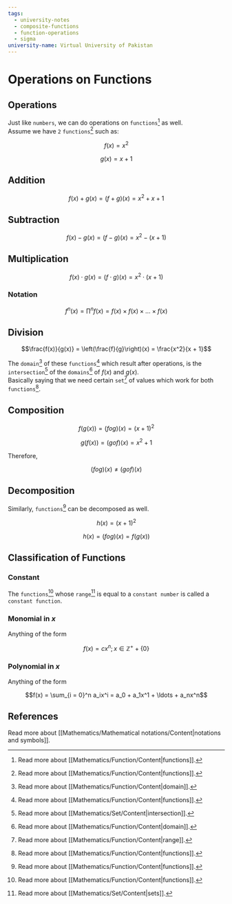 ```yaml
---
tags:
  - university-notes
  - composite-functions
  - function-operations
  - sigma
university-name: Virtual University of Pakistan
---
```


# Operations on Functions
## Operations
Just like `numbers`, we can do operations on `functions`[^1] as well.  
Assume we have `2` `functions`[^1] such as:  

$$f(x) = x^2$$

$$g(x) = x + 1$$

## Addition

$$f(x) + g(x) = (f + g)(x) = x^2 + x + 1$$

## Subtraction

$$f(x) - g(x) = (f - g)(x) = x^2 - (x + 1)$$

## Multiplication

$$f(x) \cdot g(x) = (f \cdot g)(x) = x^2 \cdot (x + 1)$$

### Notation

$$f^n(x) = \prod^n f(x) = f(x) \times f(x) \times \ldots \times f(x)$$

## Division

$$\frac{f(x)}{g(x)} = \left(\frac{f}{g}\right)(x) = \frac{x^2}{x + 1}$$

The `domain`[^2] of these `functions`[^1] which result after operations, is the `intersection`[^3] of the `domains`[^2] of $f(x)$ and $g(x)$.  
Basically saying that we need certain `set`[^4] of values which work for both `functions`[^1].

## Composition

$$f(g(x)) = (fog)(x) = (x+1)^2$$

$$g(f(x)) = (gof)(x) = x^2 + 1$$

Therefore,  

$$(fog)(x) \ne (gof)(x)$$

## Decomposition
Similarly, `functions`[^1] can be decomposed as well.  

$$h(x) = (x+1)^2$$

$$h(x) = (fog)(x) = f(g(x))$$

## Classification of Functions
### Constant
The `functions`[^1] whose `range`[^5] is equal to a `constant number` is called a `constant function`.

### Monomial in $x$
Anything of the form  

$$f(x) = cx^n ; x \in \mathbb{Z}^+ + \{0\}$$

### Polynomial in $x$
Anything of the form  

$$f(x) = \sum_{i = 0}^n a_ix^i = a_0 + a_1x^1 + \ldots + a_nx^n$$

## References
Read more about [[Mathematics/Mathematical notations/Content|notations and symbols]].

[^1]: Read more about [[Mathematics/Function/Content|functions]].
[^2]: Read more about [[Mathematics/Function/Content|domain]].
[^3]: Read more about [[Mathematics/Set/Content|intersection]].
[^4]: Read more about [[Mathematics/Function/Content|range]].
[^5]: Read more about [[Mathematics/Set/Content|sets]].

